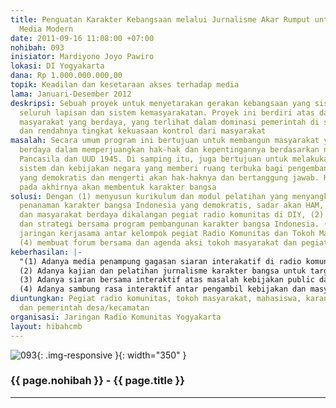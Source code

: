 ```yaml
---
title: Penguatan Karakter Kebangsaan melalui Jurnalisme Akar Rumput untuk Pengembangan
  Media Modern
date: 2011-09-16 11:08:00 +07:00
nohibah: 093
inisiator: Mardiyono Joyo Pawiro
lokasi: DI Yogyakarta
dana: Rp 1.000.000.000,00
topik: Keadilan dan kesetaraan akses terhadap media
lama: Januari-Desember 2012
deskripsi: Sebuah proyek untuk menyetarakan gerakan kebangsaan yang sistemik pada
  seluruh lapisan dan sistem kemasyarakatan. Proyek ini berdiri atas dasar belum terbentuknya
  masyarakat yang berdaya, yang terlihat dalam dominasi pemerintah di semua sektor
  dan rendahnya tingkat kekuasaan kontrol dari masyarakat
masalah: Secara umum program ini bertujuan untuk membangun masyarakat yang sadar dan
  berdaya dalam memperjuangkan hak-hak dan kepentingannya berdasarkan nilai-nilai
  Pancasila dan UUD 1945. Di samping itu, juga bertujuan untuk melakukan pembongkaran
  sistem dan kebijakan negara yang memberi ruang terbuka bagi pengembangan masyarakat
  yang demokratis dan mengerti akan hak-haknya dan bertanggung jawab. Kedua hal tersebut
  pada akhirnya akan membentuk karakter bangsa
solusi: Dengan (1) menyusun kurikulum dan modul pelatihan yang menyangkut persoalan
  penanaman karakter bangsa Indonesia yang demokratis, sadar akan HAM, toleransi,
  dan masyarakat berdaya dikalangan pegiat radio komunitas di DIY, (2) menyusun agenda
  dan strategi bersama program pembangunan karakter bangsa Indonesia. (3) membangun
  jaringan kerjasama antar kelompok pegiat Radio Komunitas dan Tokoh Masyarakat, dan
  (4) membuat forum bersama dan agenda aksi tokoh masyarakat dan pegiat radio komunitas
keberhasilan: |-
  "(1) Adanya media penampung gagasan siaran interakatif di radio komunitas
  (2) Adanya kajian dan pelatihan jurnalisme karakter bangsa untuk target group dari narasumber yang kredibel
  (3) Adanya siaran bersama interaktif atas masalah kebijakan public dan degradasi karakter berbangsa
  (4) Adanya sambung rasa interaktif antar pengambil kebijakan dan masyarakat sipil atas masalah publik"
diuntungkan: Pegiat radio komunitas, tokoh masyarakat, mahasiswa, karang taruna, sekolah,
  dan pemerintah desa/kecamatan
organisasi: Jaringan Radio Komunitas Yogyakarta
layout: hibahcmb
---
```


![093](/static/img/hibahcmb/093.png){: .img-responsive }{: width="350" }

### {{ page.nohibah }} - {{ page.title }}

---
